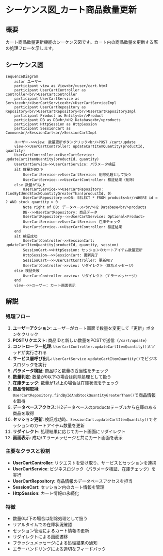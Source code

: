 # シーケンス図_カート商品数量更新

## 概要
カート商品数量更新機能のシーケンス図です。カート内の商品数量を更新する際の処理フローを示します。

## シーケンス図

```mermaid
sequenceDiagram
    actor ユーザー
    participant view as View<br/>user/cart.html
    participant UserCartController as Controller<br/>UserCartController
    participant UserCartService as Service<br/>UserCartService<br/>UserCartServiceImpl
    participant UserCartRepository as Repository<br/>UserCartRepository<br/>UserCartRepositoryImpl
    participant Product as Entity<br/>Product
    participant DB as DB<br/>H2 Database<br/>products
    participant HttpSession as HttpSession
    participant SessionCart as Common<br/>SessionCart<br/>SessionCartImpl

    ユーザー->>view: 数量更新ボタンクリック<br/>POST /cart/update
    view->>UserCartController: updateCartItemQuantity(productId, quantity)
    UserCartController->>UserCartService: updateCartItemQuantity(productId, quantity)
    UserCartService->>UserCartService: パラメータ検証
    alt 数量が0以下
        UserCartService->>UserCartService: 削除処理として扱う
        UserCartService-->>UserCartController: 検証結果（削除）
    else 数量が1以上
        UserCartService->>UserCartRepository: findByIdAndStockQuantityGreaterThan(productId, 0)
        UserCartRepository->>DB: SELECT * FROM products<br/>WHERE id = ? AND stock_quantity > 0
        Note right of DB: データベース<br/>H2 Database<br/>products
        DB-->>UserCartRepository: 商品データ
        UserCartRepository-->>UserCartService: Optional<Product>
        UserCartService->>UserCartService: 在庫チェック
        UserCartService-->>UserCartController: 検証結果
    end
    alt 検証成功
        UserCartController->>SessionCart: updateCartItemQuantity(productId, quantity, session)
        SessionCart->>HttpSession: セッションのカートアイテム数量更新
        HttpSession-->>SessionCart: 更新完了
        SessionCart-->>UserCartController: 更新完了
        UserCartController->>view: リダイレクト（成功メッセージ）
    else 検証失敗
        UserCartController->>view: リダイレクト（エラーメッセージ）
    end
    view-->>ユーザー: カート画面表示
```

## 解説

### 処理フロー
1. **ユーザーアクション**: ユーザーがカート画面で数量を変更して「更新」ボタンをクリック
2. **POSTリクエスト**: 商品IDと新しい数量をPOSTで送信（`/cart/update`）
3. **コントローラー処理**: `UserCartController.updateCartItemQuantity()`メソッドが実行される
4. **サービス層呼び出し**: `UserCartService.updateCartItemQuantity()`でビジネスロジックを実行
5. **パラメータ検証**: 商品IDと数量の妥当性をチェック
6. **数量判定**: 数量が0以下の場合は削除処理として扱う
7. **在庫チェック**: 数量が1以上の場合は在庫状況をチェック
8. **商品情報取得**: `UserCartRepository.findByIdAndStockQuantityGreaterThan()`で商品情報を取得
9. **データベースアクセス**: H2データベースのproductsテーブルから在庫のある商品を取得
10. **セッション更新**: 検証成功時、`SessionCart.updateCartItemQuantity()`でセッションのカートアイテム数量を更新
11. **リダイレクト**: 処理結果に応じてカート画面にリダイレクト
12. **画面表示**: 成功/エラーメッセージと共にカート画面を表示

### 主要なクラスと役割
- **UserCartController**: リクエストを受け取り、サービスとセッションを連携
- **UserCartService**: ビジネスロジック（パラメータ検証、在庫チェック）を実行
- **UserCartRepository**: 商品情報のデータベースアクセスを担当
- **SessionCart**: セッション内のカート情報を管理
- **HttpSession**: カート情報の永続化

### 特徴
- 数量0以下の場合は削除処理として扱う
- リアルタイムでの在庫状況確認
- セッション管理によるカート情報の更新
- リダイレクトによる画面遷移
- フラッシュメッセージによる処理結果の通知
- エラーハンドリングによる適切なフィードバック 